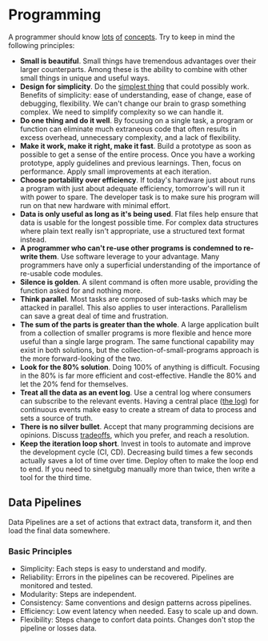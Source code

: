 # Programming

A programmer should know [lots][97things] [of][morethings]
[concepts][otherthings]. Try to keep in mind the following principles:

- **Small is beautiful**.
  Small things have tremendous advantages over their larger counterparts.
  Among these is the ability to combine with other small things in unique and useful ways.
- **Design for simplicity**.
  Do the [simplest thing][simplicity] that could possibly work.
  Benefits of simplicity: ease of understanding, ease of change, ease of debugging, flexibility.
  We can't change our brain to grasp something complex. We need to simplify complexity so we can handle it.
- **Do one thing and do it well**.
  By focusing on a single task, a program or function can eliminate much extraneous code that often results in excess overhead, unnecessary complexity, and a lack of flexibility.
- **Make it work, make it right, make it fast**.
  Build a prototype as soon as possible to get a sense of the entire process.
  Once you have a working prototype, apply guidelines and previous learnings. Then, focus on performance.
  Apply small improvements at each iteration.
- **Choose portability over efficiency**.
  If today's hardware just about runs a program with just about adequate efficiency, tomorrow's will run it with power to spare.
  The developer task is to make sure his program will run on that new hardware with minimal effort.
- **Data is only useful as long as it's being used**.
  Flat files help ensure that data is usable for the longest possible time.
  For complex data structures where plain text really isn't appropriate, use a structured text format instead.
- **A programmer who can't re-use other programs is condemned to re-write them**.
  Use software leverage to your advantage.
  Many programmers have only a superficial understanding of the importance of re-usable code modules.
- **Silence is golden**.
  A silent command is often more usable, providing the function asked for and nothing more.
- **Think parallel**.
  Most tasks are composed of sub-tasks which may be attacked in parallel.
  This also applies to user interactions.
  Parallelism can save a great deal of time and frustration.
- **The sum of the parts is greater than the whole**.
  A large application built from a collection of smaller programs is more flexible and hence more useful than a single large program.
  The same functional capability may exist in both solutions, but the collection-of-small-programs approach is the more forward-looking of the two.
- **Look for the 80% solution**.
  Doing 100% of anything is difficult.
  Focusing in the 80% is far more efficient and cost-effective.
  Handle the 80% and let the 20% fend for themselves.
- **Treat all the data as an event log**.
  Use a central log where consumers can subscribe to the relevant events.
  Having a central place ([the log][log]) for continuous events make easy to create a stream of data to process and sets a source of truth.
- **There is no silver bullet**.
  Accept that many programming decisions are opinions.
  Discuss [tradeoffs][tradeoffs], which you prefer, and reach a resolution.
- **Keep the iteration loop short**.
  Invest in tools to automate and improve the development cycle (CI, CD). Decreasing build times a few seconds actually saves a lot of time over time. Deploy often to make the loop end to end. If you need to sinetgubg manually more than twice, then write a tool for the third time.

[morethings]: http://www.artima.com/weblogs/viewpost.jsp?thread=331531
[97things]: http://programmer.97things.oreilly.com/wiki/index.php/Contributions_Appearing_in_the_Book
[otherthings]: http://programmer.97things.oreilly.com/wiki/index.php/Other_Edited_Contributions
[simplicity]: https://landing.google.com/sre/book/chapters/simplicity.html
[log]: https://engineering.linkedin.com/distributed-systems/log-what-every-software-engineer-should-know-about-real-time-datas-unifying
[tradeoffs]: https://twitter.com/kelseyhightower/status/774076482637312001

## Data Pipelines

Data Pipelines are a set of actions that extract data, transform it, and then load the final data somewhere.

### Basic Principles

- Simplicity: Each steps is easy to understand and modify.
- Reliability: Errors in the pipelines can be recovered. Pipelines are monitored and tested.
- Modularity: Steps are independent.
- Consistency: Same conventions and design patterns across pipelines.
- Efficiency: Low event latency when needed. Easy to scale up and down.
- Flexibility: Steps change to confort data points. Changes don't stop the pipeline or losses data.
